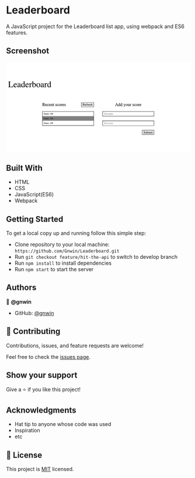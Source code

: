 # Leaderboard

A JavaScript project for the Leaderboard list app, using webpack and ES6 features.

## Screenshot

<img src="./src/assets/images/Screenshot 2022-04-13 at 1.16.53 PM.png">

## Built With

- HTML
- CSS
- JavaScript(ES6)
- Webpack

## Getting Started

To get a local copy up and running follow this simple step:

- Clone repository to your local machine: `https://github.com/Gnwin/Leaderboard.git`
- Run `git checkout feature/hit-the-api` to switch to develop branch
- Run `npm install` to install dependencies
- Run `npm start` to start the server


## Authors

👤 **@gnwin**

- GitHub: [@gnwin](https://github.com/gnwin)

## 🤝 Contributing

Contributions, issues, and feature requests are welcome!

Feel free to check the [issues page](../../issues/).

## Show your support

Give a ⭐️ if you like this project!

## Acknowledgments

- Hat tip to anyone whose code was used
- Inspiration
- etc

## 📝 License

This project is [MIT](./LICENSE) licensed.